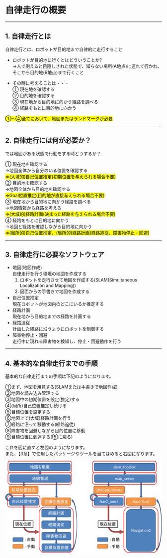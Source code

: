 # 自律走行の概要

---

## 1. 自律走行とは
自律走行とは、ロボットが目的地まで自律的に走行すること

- ロボットが目的地に行くとはどういうことか?  
    ⇒人で例えると目隠しされた状態で、知らない場所(A地点)に連れて行かれ、そこから目的地(B地点)まで行くこと

- その時に考えることは・・・  
    ① 現在地を確認する  
    ② 目的地を確認する  
    ③ 現在地から目的地に向かう経路を調べる  
    ④ 経路をもとに目的地に向かう  

<mark>①〜④全てにおいて、地図またはランドマークが必要</mark>

---

## 2. 自律走行には何が必要か？
では地図がある状態で行動をする時どうするか？

① 現在地を確認する  
    →地図全体から自分のいる位置を確認する  
    <mark>⇒(大域的)自己位置推定(初期位置を与えられる場合不要)</mark>  
② 目的地を確認する  
    →地図全体から目的地を確認する  
    <mark>⇒Goal位置推定(目的地が直接与えられる場合不要)</mark>  
③ 現在地から目的地に向かう経路を調べる  
    →地図情報から経路を考える  
    <mark>⇒(大域的)経路計画(決まった経路を与えられる場合不要)</mark>  
④ 経路をもとに目的地に向かう  
    →地図と経路を確認しながら目的地に向かう  
    <mark>⇒(局所的)自己位置推定、(局所的)経路計画(経路追従、障害物停止・回避)</mark>  

---

## 3. 自律走行に必要なソフトウェア

- 地図(地図作成)  
    自律走行を行う環境の地図を作成する  
    1. ロボットを走行させて地図を作成する(SLAM(Simultaneous Localization and Mapping))  
    2. 図面からの手書きで地図を作成する  
- 自己位置推定  
    現在ロボットが地図内のどこにいるか推定する  
- 経路計画  
    現在地から目的地までの経路を計画する  
- 経路追従  
    計画した経路に沿うようにロボットを制御する  
- 障害物停止・回避  
    走行中に現れる障害物を検知し、停止・回避動作を行う  

---

## 4. 基本的な自律走行までの手順

基本的な自律走行までの手順は下記のようになります。

①まず、地図を用意する(SLAMまたは手書きで地図作成)  
②地図を読み込み管理する  
③地図中の初期位置を設定(推定)する  
④(局所)自己位置推定し続ける  
⑤目標位置を設定する  
⑥地図上で(大域)経路計画を行う  
⑦経路に沿って移動する(経路追従)  
⑧障害物を回避しながら目的位置に移動  
⑨目標位置に到達する(⑤に戻る)  

これを図に直すと左図のようになります。  
また、【3章】で使用したパッケージやツールを当てはめると右図になります。

![](./img/比較.png)





